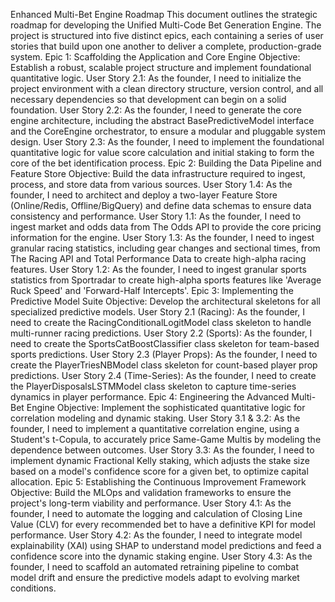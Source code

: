 Enhanced Multi-Bet Engine Roadmap
This document outlines the strategic roadmap for developing the Unified Multi-Code Bet Generation Engine. The project is structured into five distinct epics, each containing a series of user stories that build upon one another to deliver a complete, production-grade system.
Epic 1: Scaffolding the Application and Core Engine
Objective: Establish a robust, scalable project structure and implement foundational quantitative logic.
User Story 2.1: As the founder, I need to initialize the project environment with a clean directory structure, version control, and all necessary dependencies so that development can begin on a solid foundation.
User Story 2.2: As the founder, I need to generate the core engine architecture, including the abstract BasePredictiveModel interface and the CoreEngine orchestrator, to ensure a modular and pluggable system design.
User Story 2.3: As the founder, I need to implement the foundational quantitative logic for value score calculation and initial staking to form the core of the bet identification process.
Epic 2: Building the Data Pipeline and Feature Store
Objective: Build the data infrastructure required to ingest, process, and store data from various sources.
User Story 1.4: As the founder, I need to architect and deploy a two-layer Feature Store (Online/Redis, Offline/BigQuery) and define data schemas to ensure data consistency and performance.
User Story 1.1: As the founder, I need to ingest market and odds data from The Odds API to provide the core pricing information for the engine.
User Story 1.3: As the founder, I need to ingest granular racing statistics, including gear changes and sectional times, from The Racing API and Total Performance Data to create high-alpha racing features.
User Story 1.2: As the founder, I need to ingest granular sports statistics from Sportradar to create high-alpha sports features like 'Average Ruck Speed' and 'Forward-Half Intercepts'.
Epic 3: Implementing the Predictive Model Suite
Objective: Develop the architectural skeletons for all specialized predictive models.
User Story 2.1 (Racing): As the founder, I need to create the RacingConditionalLogitModel class skeleton to handle multi-runner racing predictions.
User Story 2.2 (Sports): As the founder, I need to create the SportsCatBoostClassifier class skeleton for team-based sports predictions.
User Story 2.3 (Player Props): As the founder, I need to create the PlayerTriesNBModel class skeleton for count-based player prop predictions.
User Story 2.4 (Time-Series): As the founder, I need to create the PlayerDisposalsLSTMModel class skeleton to capture time-series dynamics in player performance.
Epic 4: Engineering the Advanced Multi-Bet Engine
Objective: Implement the sophisticated quantitative logic for correlation modeling and dynamic staking.
User Story 3.1 & 3.2: As the founder, I need to implement a quantitative correlation engine, using a Student's t-Copula, to accurately price Same-Game Multis by modeling the dependence between outcomes.
User Story 3.3: As the founder, I need to implement dynamic Fractional Kelly staking, which adjusts the stake size based on a model's confidence score for a given bet, to optimize capital allocation.
Epic 5: Establishing the Continuous Improvement Framework
Objective: Build the MLOps and validation frameworks to ensure the project's long-term viability and performance.
User Story 4.1: As the founder, I need to automate the logging and calculation of Closing Line Value (CLV) for every recommended bet to have a definitive KPI for model performance.
User Story 4.2: As the founder, I need to integrate model explainability (XAI) using SHAP to understand model predictions and feed a confidence score into the dynamic staking engine.
User Story 4.3: As the founder, I need to scaffold an automated retraining pipeline to combat model drift and ensure the predictive models adapt to evolving market conditions.
